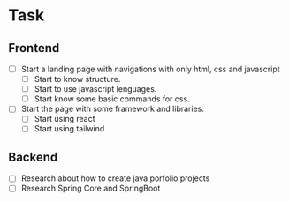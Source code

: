 # Task
## Frontend
- [ ] Start  a landing page with navigations with only html, css and javascript
	- [ ] Start to know structure.
	- [ ] Start to use javascript lenguages.
	- [ ] Start know some basic commands for css.
- [ ] Start the page with some framework and libraries.
	- [ ] Start using react
	- [ ] Start using tailwind
## Backend
- [ ] Research about how to create java porfolio projects
- [ ] Research Spring Core and SpringBoot 